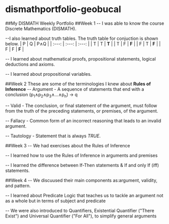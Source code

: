 # dismathportfolio-geobucal

##My DISMATH Weekly Portfolio
##Week 1
-- I was able to know the course Discrete Mathematics (DISMATH).

--I also learned about truth tables. The truth table for conjuction is shown below.
| P | Q | P∧Q |
| :---: | :---: | :---: |
| T | T | **T** |
| T | F | **F** |
| F | T | **F** |
| F | F | **F** |

-- I learned about mathematical proofs, propositional statements, logical deductions and axioms.

-- I learned about propositional variables.


##Week 2
  These are some of the terminologies I knew about **Rules of Inference**
  -- Argument - A sequence of statements that end with a conclusion (p<sub>1</sub>∧p<sub>2</sub>∧p<sub>3</sub>∧...∧p<sub>n</sub>) → q
  
  -- Valid - The conclusion, or final statement of the argument, must follow from the truth of the preceding statements, or premises, of the argument.
  
  -- Fallacy - Common form of an incorrect reasoning that leads to an invalid argument.
  
  -- Tautology - Statement that is always *TRUE*.

##Week 3
  -- We had exercises about the Rules of Inference

  -- I learned how to use the Rules of Inference in arguments and premises

  -- I learned the difference between If-Then statements & If and only If (iff) statements.

##Week 4
  -- We discuused their main components as:argument, validity, and pattern.
  
  -- I learned about Predicate Logic that teaches us to tackle an argument not as a whole but in terms of subject and predicate
  
  -- We were also introduced to Quantifiers, Existential Quantifier ("There Exist") and Universal Quantifier ("For All"), to simplify general arguments 

